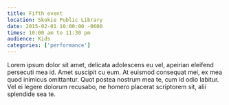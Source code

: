 ```yaml
---
title: Fifth event
location: Skokie Public Library
date: 2015-02-01 10:00:00 -0600
times: 10:00 am to 11:30 pm
audience: Kids
categories: ['performance']
---
```


Lorem ipsum dolor sit amet, delicata adolescens eu vel, apeirian eleifend persecuti mea id. Amet suscipit cu eum. At euismod consequat mei, ex mea quod inimicus omittantur. Quot postea nostrum mea te, cum id odio labitur. Vel ei legere dolorum recusabo, ne homero placerat scriptorem sit, alii splendide sea te.
